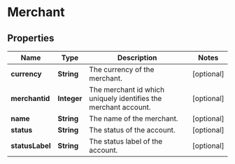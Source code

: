 

# Merchant


## Properties

Name | Type | Description | Notes
------------ | ------------- | ------------- | -------------
**currency** | **String** | The currency of the merchant. |  [optional]
**merchantid** | **Integer** | The merchant id which uniquely identifies the merchant account. |  [optional]
**name** | **String** | The name of the merchant. |  [optional]
**status** | **String** | The status of the account. |  [optional]
**statusLabel** | **String** | The status label of the account. |  [optional]



